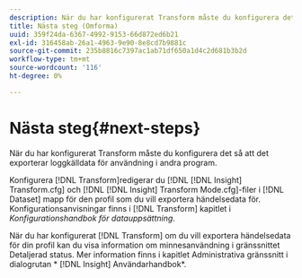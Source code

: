 ```yaml
---
description: När du har konfigurerat Transform måste du konfigurera det så att det exporterar loggkälldata för användning i andra program.
title: Nästa steg (Omforma)
uuid: 359f24da-6367-4992-9153-66d872ed6b21
exl-id: 316458ab-26a1-4963-9e90-8e8cd7b9881c
source-git-commit: 235b8816c7397ac1ab71df650a1d4c2d681b3b2d
workflow-type: tm+mt
source-wordcount: '116'
ht-degree: 0%

---
```


# Nästa steg{#next-steps}

När du har konfigurerat Transform måste du konfigurera det så att det exporterar loggkälldata för användning i andra program.

Konfigurera [!DNL Transform]redigerar du [!DNL [!DNL Insight] Transform.cfg] och [!DNL [!DNL Insight] Transform Mode.cfg]-filer i [!DNL Dataset] mapp för den profil som du vill exportera händelsedata för. Konfigurationsanvisningar finns i [!DNL Transform] kapitlet i *Konfigurationshandbok för datauppsättning*.

När du har konfigurerat [!DNL Transform] om du vill exportera händelsedata för din profil kan du visa information om minnesanvändning i gränssnittet Detaljerad status. Mer information finns i kapitlet Administrativa gränssnitt i dialogrutan * [!DNL Insight] Användarhandbok*.
